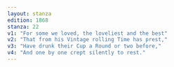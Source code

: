 ```yaml
---
layout: stanza
edition: 1868
stanza: 22
v1: "For some we loved, the loveliest and the best"
v2: "That from his Vintage rolling Time has prest,"
v3: "Have drunk their Cup a Round or two before,"
v4: "And one by one crept silently to rest."
---
```

